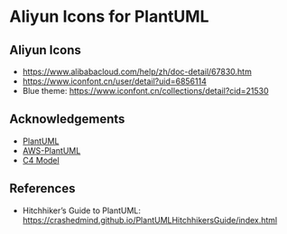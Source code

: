 Aliyun Icons for PlantUML
=========================

## Aliyun Icons

* https://www.alibabacloud.com/help/zh/doc-detail/67830.htm
* https://www.iconfont.cn/user/detail?uid=6856114
* Blue theme: https://www.iconfont.cn/collections/detail?cid=21530

## Acknowledgements

- [PlantUML](http://plantuml.com/index)
- [AWS-PlantUML](https://github.com/awslabs/aws-icons-for-plantuml)
- [C4 Model](https://c4model.com/)

## References

* Hitchhiker’s Guide to PlantUML: https://crashedmind.github.io/PlantUMLHitchhikersGuide/index.html
